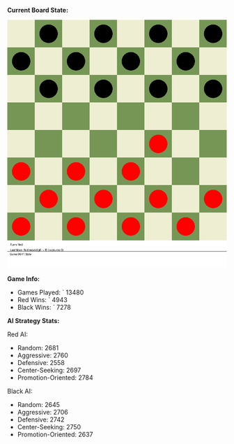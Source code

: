 
**Current Board State:**  
<!-- START_GIF -->
![Checkers Game](./checkers_game.gif)
<!-- END_GIF -->

**Game Info:**  
- Games Played: `<!-- GAMES_PLAYED --> 13480
- Red Wins: `<!-- RED_WINS --> 4943
- Black Wins: `<!-- BLACK_WINS --> 7278

<!-- AI_STATS -->
**AI Strategy Stats:**

Red AI:
- Random: 2681
- Aggressive: 2760
- Defensive: 2558
- Center-Seeking: 2697
- Promotion-Oriented: 2784

Black AI:
- Random: 2645
- Aggressive: 2706
- Defensive: 2742
- Center-Seeking: 2750
- Promotion-Oriented: 2637

